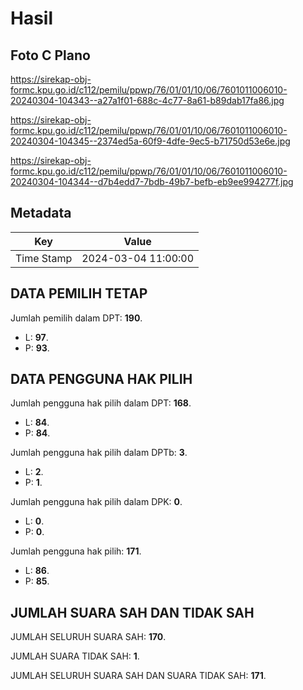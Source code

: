 # Hasil

## Foto C Plano

https://sirekap-obj-formc.kpu.go.id/c112/pemilu/ppwp/76/01/01/10/06/7601011006010-20240304-104343--a27a1f01-688c-4c77-8a61-b89dab17fa86.jpg

https://sirekap-obj-formc.kpu.go.id/c112/pemilu/ppwp/76/01/01/10/06/7601011006010-20240304-104345--2374ed5a-60f9-4dfe-9ec5-b71750d53e6e.jpg

https://sirekap-obj-formc.kpu.go.id/c112/pemilu/ppwp/76/01/01/10/06/7601011006010-20240304-104344--d7b4edd7-7bdb-49b7-befb-eb9ee994277f.jpg


## Metadata

| Key        | Value               |
| ---------- | ------------------- |
| Time Stamp | 2024-03-04 11:00:00 |


## DATA PEMILIH TETAP

Jumlah pemilih dalam DPT: **190**.
 * L: **97**.
 * P: **93**.

## DATA PENGGUNA HAK PILIH

Jumlah pengguna hak pilih dalam DPT: **168**.
 * L: **84**.
 * P: **84**.

Jumlah pengguna hak pilih dalam DPTb: **3**.
 * L: **2**.
 * P: **1**.

Jumlah pengguna hak pilih dalam DPK: **0**.
 * L: **0**.
 * P: **0**.

Jumlah pengguna hak pilih: **171**.
 * L: **86**.
 * P: **85**.

## JUMLAH SUARA SAH DAN TIDAK SAH

JUMLAH SELURUH SUARA SAH: **170**.

JUMLAH SUARA TIDAK SAH: **1**.

JUMLAH SELURUH SUARA SAH DAN SUARA TIDAK SAH: **171**.



